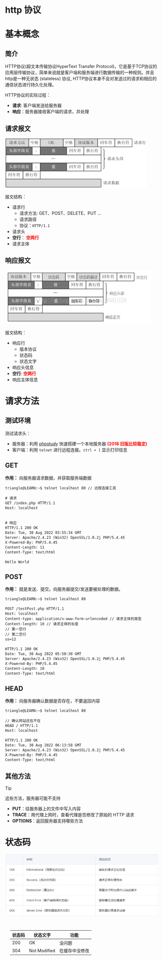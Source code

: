 # http 协议

# 基本概念

## 简介

HTTP协议(超文本传输协议HyperText Transfer Protocol)，它是基于TCP协议的应用层传输协议，简单来说就是客户端和服务端进行数据传输的一种规则。并且http是一种无状态 (stateless) 协议, HTTP协议本身不会对发送过的请求和相应的通信状态进行持久化处理。

HTTP协议的实际过程：
- **请求**: 客户端发送给服务器
- **响应**：服务器接收客户端的请求，并处理

## 请求报文

![alt|c,50](../../image/http/requestionMessage.png)

报文结构：
- 请求行
    - 请求方法: GET、POST、DELETE、PUT ...
    - 请求路径
    - 协议：`HTTP/1.1`
- 请求头
- **空行**：<span style="color:red;font-weight:bold"> 空两行 </span>
- 请求主体

## 响应报文

![alt|c,50](../../image/http/responseMessage.png)

报文结构：
- 响应行
    - 版本协议
    - 状态码
    - 状态文字
- 响应头信息
- **空行**: <span style="color:red;font-weight:bold"> 空两行 </span>
- 响应主体信息

# 请求方法

## 测试环境

测试请求头：
- 服务器：利用 [phpstudy](https://www.xp.cn/download.html) 快速搭建一个本地服务器 <span style="color:red;font-weight:bold"> (2018 旧版比较稳定) </span>
- 客户端：利用 `telnet` 进行远程连接。`ctrl + ]` 显示打印信息

## GET

**作用：** 向服务器请求数据，并获取服务端数据

```term
triangle@LEARN:~$ telnet localhost 80 // 远程连接工具

# 请求
GET /index.php HTTP/1.1
Host: localhost


# 响应
HTTP/1.1 200 OK
Date: Tue, 30 Aug 2022 03:55:34 GMT
Server: Apache/2.4.23 (Win32) OpenSSL/1.0.2j PHP/5.4.45
X-Powered-By: PHP/5.4.45
Content-Length: 11
Content-Type: text/html

Hello World
```

## POST

**作用：** 就是发送、提交。向服务器提交/发送要被处理的数据。

```term
triangle@LEARN:~$ telnet localhost 80

POST /testPost.php HTTP/1.1
Host: localhost
Content-type: application/x-www-form-urlencoded // 请求主体的类型
Content-length: 10 // 请求主体的长度
// 第一空行
// 第二空行
us=12

HTTP/1.1 200 OK
Date: Tue, 30 Aug 2022 05:50:30 GMT
Server: Apache/2.4.23 (Win32) OpenSSL/1.0.2j PHP/5.4.45
X-Powered-By: PHP/5.4.45
Content-Length: 10
Content-Type: text/html
```

## HEAD

**作用：** 向服务器确认数据是否存在，不要返回内容

```term
triangle@LEARN:~$ telnet localhost 80

// 确认网站还在不在
HEAD / HTTP/1.1
Host: localhost

HTTP/1.1 200 OK
Date: Tue, 30 Aug 2022 06:13:58 GMT
Server: Apache/2.4.23 (Win32) OpenSSL/1.0.2j PHP/5.4.45
X-Powered-By: PHP/5.4.45
Content-Type: text/html
```

## 其他方法

> [!tip]
> 这些方法，服务器可能不支持

- **PUT**：往服务器上的文件中写入内容
- **TRACE**：用代理上网时，查看代理是否修改了原始的 HTTP 请求
- **OPTIONS**：返回服务器支持哪些方法

# 状态码

![alt|c,50](../../image/http/httpCode.png)

<div style="margin: 0 auto;padding:1rem;width: 30rem;">

| 状态码 | 状态文字     | 功能           |
| ------ | ------------ | -------------- |
| 200    | OK           | 没问题         |
| 304    | Not Modified | 在缓存中没修改 |

</div>

